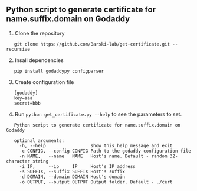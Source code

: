 ## Python script to generate certificate for name.suffix.domain on Godaddy

1. Clone the repository
```
   git clone https://github.com/Barski-lab/get-certificate.git --recursive
```

2. Insall dependencies

```
   pip install godaddypy configparser
```

3. Create configuration file

```
   [godaddy]           
   key=aaa
   secret=bbb
```

4. Run `python get_certificate.py --help` to see the parameters to set.
```
   Python script to generate certificate for name.suffix.domain on Godaddy

   optional arguments:
     -h, --help                 show this help message and exit
     -c CONFIG, --config CONFIG Path to the godaddy configuration file
     -n NAME,   --name   NAME   Host's name. Default - random 32-character string
     -i IP,     --ip     IP     Host's IP address
     -s SUFFIX, --suffix SUFFIX Host's suffix
     -d DOMAIN, --domain DOMAIN Host's domain
     -o OUTPUT, --output OUTPUT Output folder. Default - ./cert

```
